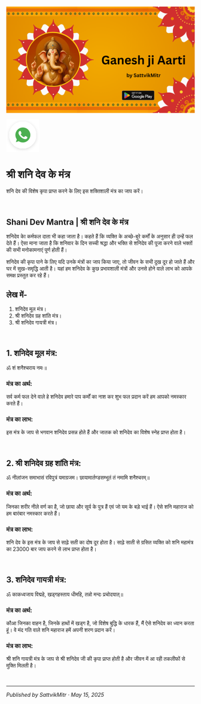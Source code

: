 <!-- Banner SVG -->
![Banner](https://raw.githubusercontent.com/anandwana001/content-repo/refs/heads/main/aarti/ganesh/ganesh_ji_aarti_banner.png)

<!-- Share & WhatsApp icons as SVG -->
<a href="https://api.whatsapp.com/send?text=Check%20out%20this%20article%20in%20the%20Hanuman%20Chalisa%20app%3A%20https%3A%2F%2Fwww.sattvikmitr.com%2Farticles%3FcontentUrl%3Dhttps%253A%252F%252Fraw.githubusercontent.com%252Fanandwana001%252Fcontent-repo%252Frefs%252Fheads%252Fmain%252Faarti%252Fganesh%252Fganesh_aarti_english.md%26title%3DGanesh%2520Aarti">
  <img src="https://raw.githubusercontent.com/anandwana001/content-repo/refs/heads/main/assets/ic_wtsapp_share_rounded.svg" alt="WhatsApp"/>
</a>

<br>



# श्री शनि देव के मंत्र
शनि देव की विशेष कृपा प्राप्त करने के लिए इस शक्तिशाली मंत्र का जाप करें।

<br>

## Shani Dev Mantra | श्री शनि देव के मंत्र
शनिदेव काे कर्मफल दाता भी कहा जाता है। कहते हैं कि व्यक्ति के अच्छे-बुरे कर्मों के अनुसार ही उन्हें फल देते हैं। ऐसा माना जाता है कि शनिवार के दिन सच्ची श्रद्धा और भक्ति से शनिदेव की पूजा करने वाले भक्तों की सभी मनोकामनाएं पूर्ण होती हैं।

शनिदेव की कृपा पाने के लिए यदि उनके मंत्रों का जाप किया जाए, तो जीवन के सभी दुख दूर हो जाते हैं और घर में सुख-समृद्धि आती है। यहां हम शनिदेव के कुछ प्रभावशाली मंत्रों और उनसे होने वाले लाभ को आपके समक्ष प्रस्तुत कर रहे हैं।

## लेख में-
1. शनिदेव मूल मंत्र।
2. श्री शनिदेव ग्रह शांति मंत्र।
3. श्री शनिदेव गायत्री मंत्र।

<br>

## 1. शनिदेव मूल मंत्र:
ॐ शं शनैश्चराय नमः॥

### मंत्र का अर्थ:
सर्व कर्म फल देने वाले हे शनिदेव हमारे पाप कर्मों का नाश कर शुभ फल प्रदान करें हम आपको नमस्कार करते हैं।

### मंत्र का लाभ:
इस मंत्र के जाप से भगवान शनिदेव प्रसन्न होते हैं और जातक को शनिदेव का विशेष स्नेह प्राप्त होता है।


<br>

## 2. श्री शनिदेव ग्रह शांति मंत्र:
ॐ नीलांजन समाभासं रविपुत्रं यमाग्रजम।
छायामार्तण्डसम्भूतं तं नमामि शनैश्चरम्॥

### मंत्र का अर्थ:
जिनका शरीर नीले वर्ण का है, जो छाया और सूर्य के पुत्र हैं एवं जो यम के बड़े भाई हैं। ऐसे शनि महाराज को हम बारंबार नमस्कार करते हैं।

### मंत्र का लाभ:
शनि देव के इस मंत्र के जाप से साढ़े सती का दोष दूर होता है। साढ़े साती से ग्रसित व्यक्ति को शनि महामंत्र का 23000 बार जाप करने से लाभ प्राप्त होता है।

<br>

## 3. शनिदेव गायत्री मंत्र:
ॐ काकध्वजाय विद्महे,
खड्गहस्ताय धीमहि, तन्नो मन्दः प्रचोदयात्॥

### मंत्र का अर्थ:
कौआ जिनका वाहन है, जिनके हाथों में खड्ग है, जो विशेष बुद्धि के धारक हैं, मैं ऐसे शनिदेव का ध्यान करता हूं। वे मंद गति वाले शनि महाराज हमें अपनी शरण प्रदान करें।

### मंत्र का लाभ:
श्री शनि गायत्री मंत्र के जाप से श्री शनिदेव जी की कृपा प्राप्त होती है और जीवन में आ रही तकलीफों से मुक्ति मिलती है।


<br>

---

*Published by SattvikMitr · May 15, 2025*
